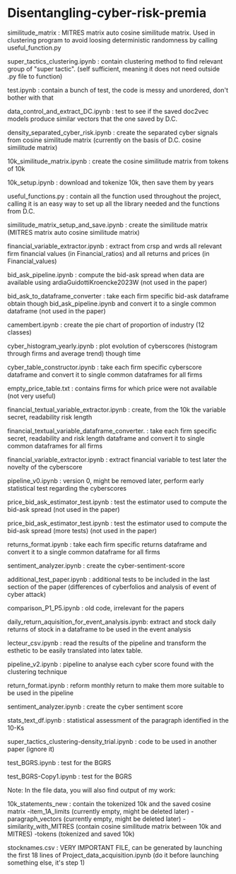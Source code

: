 # Disentangling-cyber-risk-premia






similitude_matrix				: MITRES matrix auto cosine similitude matrix. Used in clustering program to avoid loosing deterministic randomness by calling useful_function.py



super_tactics_clustering.ipynb 			: contain clustering method to find relevant group of "super tactic". (self sufficient, meaning it does not need outside .py file to function)

test.ipynb 					: contain a bunch of test, the code is messy and unordered, don't bother with that

data_control_and_extract_DC.ipynb		: test to see if the saved doc2vec models produce similar vectors that the one saved by D.C.

density_separated_cyber_risk.ipynb		: create the separated cyber signals from cosine similitude matrix (currently on the basis of D.C. cosine similitude matrix)

10k_similitude_matrix.ipynb			: create the cosine similitude matrix from tokens of 10k

10k_setup.ipynb					: download and tokenize 10k, then save them by years

useful_functions.py				: contain all the function used throughout the project, calling it is an easy way to set up all the library needed and the functions from D.C.

similitude_matrix_setup_and_save.ipynb		: create the similitude matrix (MITRES matrix auto cosine similitude matrix)

financial_variable_extractor.ipynb		: extract from crsp and wrds all relevant firm financial values (in Financial_ratios) and all returns and prices (in Financial_values)

bid_ask_pipeline.ipynb				: compute the bid-ask spread when data are available using ardiaGuidottiKroencke2023W (not used in the paper)

bid_ask_to_dataframe_converter			: take each firm specific bid-ask dataframe obtain though bid_ask_pipeline.ipynb and convert it to a single common dataframe (not used in the paper)

camembert.ipynb					: create the pie chart of proportion of industry (12 classes)

cyber_histogram_yearly.ipynb			: plot evolution of cyberscores (histogram through firms and average trend) though time 

cyber_table_constructor.ipynb			: take each firm specific cyberscore dataframe and convert it to single common dataframes for all firms

empty_price_table.txt				: contains firms for which price were not available (not very useful)

financial_textual_variable_extractor.ipynb	: create, from the 10k the variable secret, readability risk length 

financial_textual_variable_dataframe_converter.	: take each firm specific secret, readability and risk length dataframe and convert it to single common dataframes for all firms

financial_variable_extractor.ipynb		: extract financial variable to test later the novelty of the cyberscore 

pipeline_v0.ipynb				: version 0, might be removed later, perform early statistical test regarding the cyberscores 

price_bid_ask_estimator_test.ipynb		: test the estimator used to compute the bid-ask spread (not used in the paper)

price_bid_ask_estimator_test.ipynb		: test the estimator used to compute the bid-ask spread (more tests) (not used in the paper)

returns_format.ipynb				: take each firm specific returns dataframe and convert it to a single common dataframe for all firms

sentiment_analyzer.ipynb			: create the cyber-sentiment-score

additional_test_paper.ipynb			: additional tests to be included in the last section of the paper (differences of cyberfolios and analysis of event of cyber attack)

comparison_P1_P5.ipynb				: old code, irrelevant for the papers 

daily_return_aquisition_for_event_analysis.ipynb: extract and stock daily returns of stock in a dataframe to be used in the event analysis

lecteur_csv.ipynb 				: read the results of the pipeline and transform the esthetic to be easily translated into latex table. 

pipeline_v2.ipynb				: pipeline to analyse each cyber score found with the clustering technique

return_format.ipynb				: reform monthly return to make them more suitable to be used in the pipeline

sentiment_analyzer.ipynb			: create the cyber sentiment score

stats_text_df.ipynb				: statistical assessment of the paragraph identified in the 10-Ks

super_tactics_clustering-density_trial.ipynb	: code to be used in another paper (ignore it)

test_BGRS.ipynb					: test for the BGRS 

test_BGRS-Copy1.ipynb				: test for the BGRS 






Note: In the file data, you will also find output of my work:

10k_statements_new : contain the tokenized 10k and the saved cosine matrix
	-item_1A_limits (currently empty, might be deleted later)
	-paragraph_vectors (currently empty, might be deleted later)
	-similarity_with_MITRES (contain cosine similitude matrix between 10k and MITRES)
	-tokens (tokenized and saved 10k)

stocknames.csv : VERY IMPORTANT FILE, can be generated by launching the first 18 lines of Project_data_acquisition.ipynb (do it before launching something else, it's step 1)
